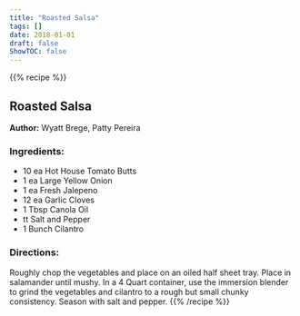 ```yaml
---
title: "Roasted Salsa"
tags: []
date: 2018-01-01
draft: false
ShowTOC: false
---
```


{{% recipe %}}

## Roasted Salsa

**Author:** Wyatt Brege, Patty Pereira



### Ingredients:

-   10 ea Hot House Tomato Butts
-   1 ea Large Yellow Onion
-   1 ea Fresh Jalepeno
-   12 ea Garlic Cloves
-   1 Tbsp Canola Oil
-   tt Salt and Pepper
-   1 Bunch Cilantro

### Directions: 

Roughly chop the vegetables and place on an oiled half sheet tray.
Place in salamander until mushy.
In a 4 Quart container, use the immersion blender to grind the
vegetables and cilantro to a rough but small chunky consistency.
Season with salt and pepper.
{{% /recipe %}}
